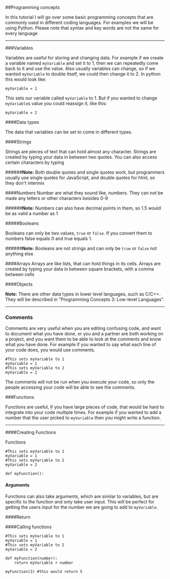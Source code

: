 
##Programming concepts

In this tutorial I will go over some basic programming concepts that are commonly used in different coding languages. For examples we will be using Python. Please note that syntax and key words are not the same for every language 


----------


###Variables

Variables are useful for storing and changing data. For example if we create a variable named `myVariable` and set it to 1, then we can repeatedly come back to it and use the value. Also usually variables can change, so if we wanted `myVariable`  to double itself, we could then change it to 2. In python this would look like:

    myVariable = 1

This sets our variable called `myVariable` to 1. But if you wanted to change `myVariable`s value you could reassign it, like this:

    myVariable = 2

####Data types

The data that variables can be set to come in different types. 

####Strings

Strings are pieces of text that can hold almost any character. Strings are created
by typing your data in between two quotes. You can also access certain characters by typing

######**Note:** Both double quotes and single quotes work, but programmers usually use single quotes for JavaScript, and double quotes for html, so they don't intermix  

####Numbers
Number are what they sound like, numbers. They can not be made any letters or other characters besides 0-9

######**Note:** Numbers can also have decimal points in them, so 1.5 would be as valid a number as 1 

#####Booleans

Booleans can only be two values, `true` or `false`. If you convert them to numbers false equals 0 and true equals 1.

######**Note:** Booleans are not strings and can only be `true` or `false` not anything else

####Arrays
Arrays are like lists, that can hold things in its cells. Arrays are created by typing your data in between square brackets, with a comma between cells
 
####Objects

**Note:** There are other data types in lower level languages, such as C/C++. They will be described in "Programming Concepts 3: Low-level Languages".


----------


### Comments
Comments are very useful when you are editing confusing code, and want to document what you have done, or you and a partner are both working on a project, and you want them to be able to look at the comments and know what you have done. For example if you wanted to say what each line of your code does, you would use comments.

    #This sets myVariable to 1
    myVariable = 1
    #This sets myVariable to 2
    myVariable = 2
    
   The comments will not be run when you execute your code, so only the people accessing your code will be able to see the comments.

###Functions
		
Functions  are useful, if you have large pieces of code, that would be hard to integrate into your code multiple times.  For example if you wanted to add a number that the user picked to `myVariable` then you might write a function.


----------


####Creating Functions

Functions 

    #This sets myVariable to 1
    myVariable = 1
    #This sets myVariable to 2
    myVariable = 2
    
    def myFunction():

#### Arguments

Functions can also take arguments, which are similar to variables, but are specific to the function and only take user input. This will be perfect for getting the users input for the number we are going to add to `myVariable`.  

####Return

####Calling functions


	#This sets myVariable to 1
    myVariable = 1
    #This sets myVariable to 2
    myVariable = 2
    
    def myFunction(number):
	    return myVariable + number
	
	myFunction(3) #this would return 5



	
    